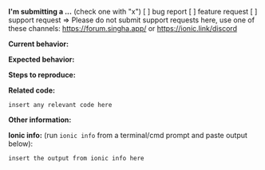 <!--
IF YOU DON'T FILL OUT THE FOLLOWING INFORMATION WE MIGHT CLOSE YOUR ISSUE WITHOUT INVESTIGATING

If you are having problems formatting your issue please refer to this article on using markdown in Github: https://guides.github.com/features/mastering-markdown/
-->

**I'm submitting a ...**  (check one with "x")
[ ] bug report
[ ] feature request
[ ] support request => Please do not submit support requests here, use one of these channels: https://forum.singha.app/ or https://ionic.link/discord

**Current behavior:**
<!-- Describe how the bug manifests. -->

**Expected behavior:**
<!-- Describe what the behavior would be without the bug. -->

**Steps to reproduce:**
<!-- If you are able to illustrate the bug or feature request with an example, please provide steps to reproduce and if possible a demo using the following template:

http://plnkr.co/edit/GJte2b?p=preview
-->

**Related code:**

```
insert any relevant code here
```

**Other information:**
<!-- List any other information that is relevant to your issue. Stack traces, related issues, suggestions on how to fix, Stack Overflow links, forum links, etc. -->

**Ionic info:** (run `ionic info` from a terminal/cmd prompt and paste output below):

```
insert the output from ionic info here
```

